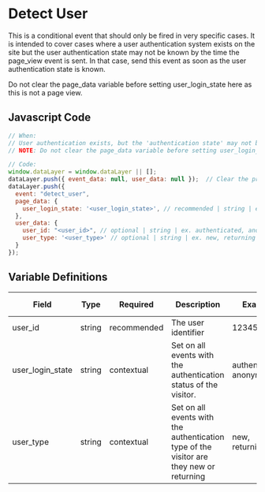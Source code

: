 # Detect User

This is a conditional event that should only be fired in very specific cases. It is intended to cover cases where a user authentication system exists on the site but the user authentication state may not be known by the time the page_view event is sent. In that case, send this event as soon as the user authentication state is known.

Do not clear the page_data variable before setting user_login_state here as this is not a page view.

## Javascript Code

```js
// When:
// User authentication exists, but the 'authentication state' may not be known by the time the page_view event is fired.
// NOTE: Do not clear the page_data variable before setting user_login_state here. This is not a page view.

// Code:
window.dataLayer = window.dataLayer || [];
dataLayer.push({ event_data: null, user_data: null });  // Clear the previous event_data object.
dataLayer.push({
  event: "detect_user",
  page_data: {
    user_login_state: '<user_login_state>', // recommended | string | ex. 1234567890	
  },
  user_data: {
    user_id: "<user_id>", // optional | string | ex. authenticated, anonymous
    user_type: '<user_type>' // optional | string | ex. new, returning
  }
});
```

## Variable Definitions

|Field|Type|Required|Description|Example|Pattern|Min Length|Max Length|Minimum|Maximum|Multiple Of|
| --- | --- | --- | --- | --- | --- | --- | --- | --- | --- | --- |
|user_id|string|recommended|The user identifier|1234567890|
|user_login_state|string|contextual|Set on all events with the authentication status of the visitor.|authenticated, anonymous|
|user_type|string|contextual|Set on all events with the authentication type of the visitor are they new or returning|new, returning|
